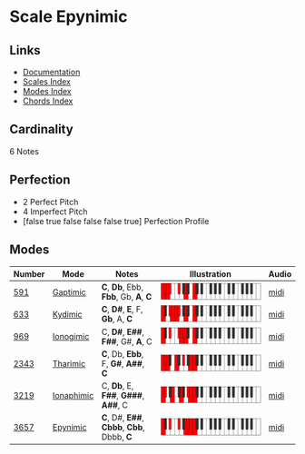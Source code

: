 # Scale Epynimic

## Links

- [Documentation](README.md)
- [Scales Index](Scales.md)
- [Modes Index](Modes.md)
- [Chords Index](Chords.md)

## Cardinality

6 Notes

## Perfection

- 2 Perfect Pitch
- 4 Imperfect Pitch
- [false true false false false true] Perfection Profile

## Modes

| Number | Mode | Notes | Illustration | Audio |
|--------|------|-------|--------------|-------|
| [591](https://ianring.com/musictheory/scales/591) | [Gaptimic](ModeGaptimic.md) | **C**, **Db**, Ebb, **Fbb**, Gb, **A**, **C** | ![CNaturalGaptimic](ModeCNaturalGaptimic.png) | [midi](https://github.com/edipermadi/music/blob/main/docs/ModeCNaturalGaptimic.mid?raw=true) | 
| [633](https://ianring.com/musictheory/scales/633) | [Kydimic](ModeKydimic.md) | **C**, **D#**, **E**, F, **Gb**, A, **C** | ![CNaturalKydimic](ModeCNaturalKydimic.png) | [midi](https://github.com/edipermadi/music/blob/main/docs/ModeCNaturalKydimic.mid?raw=true) | 
| [969](https://ianring.com/musictheory/scales/969) | [Ionogimic](ModeIonogimic.md) | C, **D#**, **E##**, **F##**, G#, **A**, C | ![CNaturalIonogimic](ModeCNaturalIonogimic.png) | [midi](https://github.com/edipermadi/music/blob/main/docs/ModeCNaturalIonogimic.mid?raw=true) | 
| [2343](https://ianring.com/musictheory/scales/2343) | [Tharimic](ModeTharimic.md) | **C**, Db, **Ebb**, F, **G#**, **A##**, **C** | ![CNaturalTharimic](ModeCNaturalTharimic.png) | [midi](https://github.com/edipermadi/music/blob/main/docs/ModeCNaturalTharimic.mid?raw=true) | 
| [3219](https://ianring.com/musictheory/scales/3219) | [Ionaphimic](ModeIonaphimic.md) | C, **Db**, E, **F##**, **G###**, **A##**, C | ![CNaturalIonaphimic](ModeCNaturalIonaphimic.png) | [midi](https://github.com/edipermadi/music/blob/main/docs/ModeCNaturalIonaphimic.mid?raw=true) | 
| [3657](https://ianring.com/musictheory/scales/3657) | [Epynimic](ModeEpynimic.md) | **C**, D#, **E##**, **Cbbb**, **Cbb**, Dbbb, **C** | ![CNaturalEpynimic](ModeCNaturalEpynimic.png) | [midi](https://github.com/edipermadi/music/blob/main/docs/ModeCNaturalEpynimic.mid?raw=true) | 
